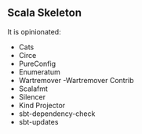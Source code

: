 

Scala Skeleton
---------------------------------

It is opinionated:

- Cats
- Circe
- PureConfig
- Enumeratum
- Wartremover  -Wartremover Contrib
- Scalafmt
- Silencer
- Kind Projector
- sbt-dependency-check
- sbt-updates

